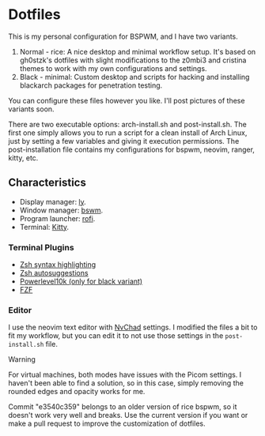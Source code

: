 # Dotfiles

This is my personal configuration for BSPWM, and I have two variants.

1. Normal - rice: A nice desktop and minimal workflow setup. It's based on gh0stzk's dotfiles with slight modifications to the z0mbi3 and cristina themes to work with my own configurations and settings.
2. Black - minimal: Custom desktop and scripts for hacking and installing blackarch packages for penetration testing.

You can configure these files however you like. I'll post pictures of these variants soon.

There are two executable options: arch-install.sh and post-install.sh. The first one simply allows you to run a script for a clean install of Arch Linux, just by setting a few variables and giving it execution permissions. The post-installation file contains my configurations for bspwm, neovim, ranger, kitty, etc.

## Characteristics

- Display manager: [ly](https://github.com/fairyglade/ly).
- Window manager: [bswm](https://github.com/baskerville/bspwm).
- Program launcher: [rofi](https://github.com/adi1090x/rofi).
- Terminal: [Kitty](https://github.com/kovidgoyal/kitty).

### Terminal Plugins

- [Zsh syntax highlighting](https://github.com/zsh-users/zsh-syntax-highlighting)
- [Zsh autosuggestions](https://github.com/zsh-users/zsh-autosuggestions)
- [Powerlevel10k (only for black variant)](https://github.com/romkatv/powerlevel10k)
- [FZF](https://github.com/junegunn/fzf)

### Editor

I use the neovim text editor with [NvChad](https://nvchad.com/) settings. I modified the files a bit to fit my workflow, but you can edit it to not use those settings in the `post-install.sh` file.

> [!Warning]
> For virtual machines, both modes have issues with the Picom settings. I haven't been able to find a solution, so in this case, simply removing the rounded edges and opacity works for me.
>
> Commit "e3540c359" belongs to an older version of rice bspwm, so it doesn't work very well and breaks. Use the current version if you want or make a pull request to improve the customization of dotfiles.
